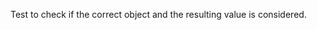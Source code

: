 [//]: # (MAIN: obj.Class)
Test to check if the correct object and the resulting value is considered.
